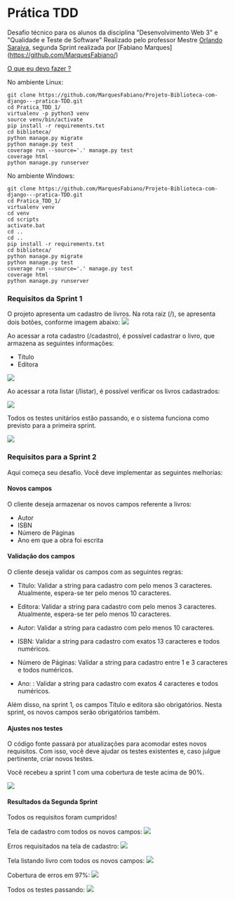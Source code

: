 # Prática TDD

Desafio técnico para os alunos da disciplina "Desenvolvimento Web 3" e "Qualidade e Teste de Software" Realizado pelo professor Mestre [Orlando Saraiva](https://github.com/orlandosaraivajr), segunda Sprint realizada por [Fabiano Marques] (https://github.com/MarquesFabiano/)


[O que eu devo fazer ?](https://youtu.be/ywayPV7Y648)

No ambiente Linux:

```console
git clone https://github.com/MarquesFabiano/Projeto-Biblioteca-com-django---pratica-TDD.git
cd Pratica_TDD_1/
virtualenv -p python3 venv
source venv/bin/activate
pip install -r requirements.txt
cd biblioteca/
python manage.py migrate
python manage.py test
coverage run --source='.' manage.py test 
coverage html
python manage.py runserver
```

No ambiente Windows:

```console
git clone https://github.com/MarquesFabiano/Projeto-Biblioteca-com-django---pratica-TDD.git
cd Pratica_TDD_1/
virtualenv venv
cd venv
cd scripts
activate.bat
cd ..
cd ..
pip install -r requirements.txt
cd biblioteca/
python manage.py migrate
python manage.py test
coverage run --source='.' manage.py test 
coverage html
python manage.py runserver

```

### Requisitos da Sprint 1

O projeto apresenta um cadastro de livros. Na rota raiz (/), se apresenta dois botões, conforme imagem abaixo:
<img src="img/rota_raiz.png">

Ao acessar a rota cadastro (/cadastro), é possível cadastrar o livro, que armazena as seguintes informações:

- Título
- Editora

<img src="img/rota_cadastro.png">

Ao acessar a rota listar (/listar), é possível verificar os livros cadastrados:

<img src="img/rota_listar.png">

Todos os testes unitários estão passando, e o sistema funciona como previsto para a primeira sprint.

<img src="img/testes_passando.png">

### Requisitos para a Sprint 2

Aqui começa seu desafio. Você deve implementar as seguintes melhorias:

#### Novos campos
O cliente deseja armazenar os novos campos referente a livros:

+ Autor
+ ISBN
+ Número de Páginas
+ Ano em que a obra foi escrita

#### Validação dos campos

O cliente deseja validar os campos com as seguintes regras:

+ Título:  Validar a string para cadastro com pelo menos 3 caracteres. Atualmente, espera-se ter pelo menos 10 caracteres.

+ Editora: Validar a string para cadastro com pelo menos 3 caracteres.
Atualmente, espera-se ter pelo menos 10 caracteres.

+ Autor: Validar a string para cadastro com pelo menos 10 caracteres.

+ ISBN: Validar a string para cadastro com exatos 13 caracteres e todos numéricos.

+ Número de Páginas: Validar a string para cadastro entre 1 e 3 caracteres e todos numéricos.

+ Ano: : Validar a string para cadastro com exatos 4 caracteres e todos numéricos. 

Além disso, na sprint 1, os campos Título e editora são obrigatórios. Nesta sprint, os novos campos serão obrigatórios também.

#### Ajustes nos testes

O código fonte passará por atualizações para acomodar estes novos requisitos. Com isso, você deve ajudar os testes existentes e, caso julgue pertinente, criar novos testes.

Você recebeu a sprint 1 com uma cobertura de teste acima de 90%.


<img src="img/cobertura_testes.png">

#### Resultados da Segunda Sprint

Todos os requisitos foram cumpridos!

Tela de cadastro com todos os novos campos:
<img src="img/cadastro_sprint2.png">

Erros requisitados na tela de cadastro:
<img src="img/erros_cadastro_sprint2.png">

Tela listando livro com todos os novos campos:
<img src="img/rota_listar_sprint2.png">

Cobertura de erros em 97%:
<img src="img/cobertura_testes_sprint2.png">

Todos os testes passando:
<img src="img/testes_passando_sprint2.png">
